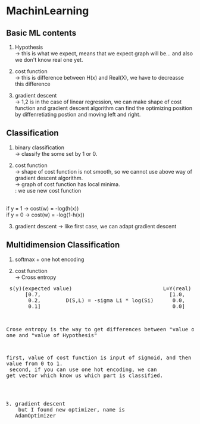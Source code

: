 # MachinLearning

## Basic ML contents
1. Hypothesis<br>
-> this is what we expect, means that we expect graph will be... and also we don't know real one yet.

2. cost function<br>
-> this is difference between H(x) and Real(X), we have to decreasse this difference

3. gradient descent<br>
-> 1,2 is in the case of linear regression, we can make shape of cost function and gradient descent algorithm can find the optimizing position by diffenretiating postion and moving left and right.


## Classification
1. binary classification<br>
-> classify the some set by 1 or 0.

2. cost function<br>
-> shape of cost function is not smooth, so we cannot use above way of gradient descent algorithm.<br>
-> graph of cost function has local minima.<br>
: we use new cost function<br>
<br>
if y = 1 -> cost(w) = -log(h(x))<br>
if y = 0 -> cost(w) = -log(1-h(x))<br>

3. gradient descent
-> like first case, we can adapt gradient descent


## Multidimension Classification
1. softmax + one hot encoding

2. cost function<br>
-> Cross entropy<br>
<pre/>
 s(y)(expected value)                             L=Y(real)
      [0.7,                                         [1.0,
       0.2,        D(S,L) = -sigma Li * log(Si)      0.0,
       0.1]                                          0.0]
</code>

Crose entropy is the way to get differences between "value of Real " one and "value of Hypothesis"

first, value of cost function is input of sigmoid, and then we get value from 0 to 1.<br>
second, if you can use one hot encoding, we can get vector which know us which part is classified. 


3. gradient descent<br>
but I found new optimizer, name is AdamOptimizer